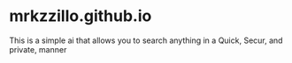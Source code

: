 # mrkzzillo.github.io
This is a simple ai that allows you to search anything in a Quick, Secur, and private, manner
